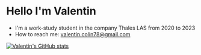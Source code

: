 # Hello I'm Valentin

- I'm a work-study student in the company Thales LAS from 2020 to 2023
- How to reach me: valentin.colin78@gmail.com

[![Valentin's GitHub stats](https://github-readme-stats.vercel.app/api?username=valentincolin&count_private=true&show_icons=true)](https://github.com/anuraghazra/github-readme-stats)
